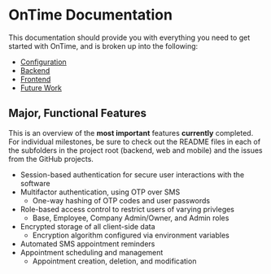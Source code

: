 # OnTime Documentation

This documentation should provide you with everything you need to get started with OnTime, and is broken up into the following:

- [Configuration](./Configuration.md)
- [Backend](./Backend.md)
- [Frontend](./Frontend.md)
- [Future Work](./FutureWork.md)

## Major, Functional Features

This is an overview of the **most important** features **currently** completed. For individual milestones, be sure to check out the README files in each of the subfolders in the project root (backend, web and mobile) and the issues from the GitHub projects.

- Session-based authentication for secure user interactions with the software
- Multifactor authentication, using OTP over SMS
  - One-way hashing of OTP codes and user passwords
- Role-based access control to restrict users of varying privleges
  - Base, Employee, Company Admin/Owner, and Admin roles
- Encrypted storage of all client-side data
  - Encryption algorithm configured via environment variables
- Automated SMS appointment reminders
- Appointment scheduling and management
  - Appointment creation, deletion, and modification
